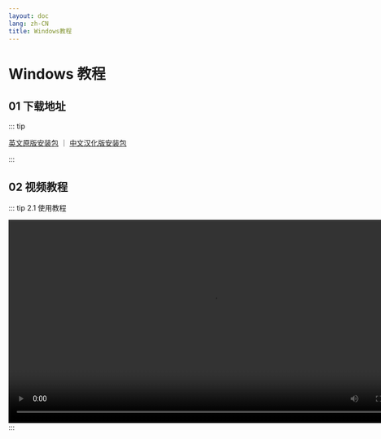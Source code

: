 ```yaml
---
layout: doc
lang: zh-CN
title: Windows教程
---
```


# Windows 教程

## 01 下载地址

::: tip

<a href="https://assets.tyro.wiki/general/win-en-31.exe" style="">英文原版安装包</a>
｜
<a href="https://assets.tyro.wiki/general/win-zh-38.exe" style="">中文汉化版安装包</a>

:::

## 02 视频教程

::: tip 2.1 使用教程
<center>
<video id="my-video" class="video-js vjs-default-skin" controls preload="auto" >
<source src="./public/v/w/windows.webm" type="application/x-mpegURL" />
</video>
</center>
:::

<style>
  video {
    height: 400px;
    
  }
</style>